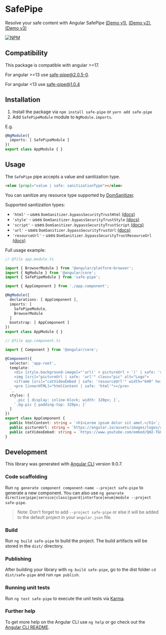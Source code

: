 # SafePipe

Resolve your safe content with Angular SafePipe [(Demo v1)](https://stackblitz.com/edit/safe-pipe-examples), [(Demo v2)](https://stackblitz.com/edit/safe-pipe-examples-v2), [(Demo v3)](https://stackblitz.com/edit/safe-pipe-examples-v3)

[![NPM](https://nodei.co/npm/safe-pipe.png?downloads=true)](https://nodei.co/npm/safe-pipe/)

## Compatibility

This package is compatible with angular >=17.

For angular >=13 use [safe-pipe@2.0.5-0](https://www.npmjs.com/package/safe-pipe/v/2.0.5-0).

For angular <13 use [safe-pipe@1.0.4](https://www.npmjs.com/package/safe-pipe/v/1.0.4)

## Installation

1. Install the package via `npm install safe-pipe` or `yarn add safe-pipe`
2. Add `SafePipeModule` module to `NgModule.imports`.

E.g.

```ts
@NgModule({
  imports: [ SafePipeModule ]
})
export class AppModule { }
```

## Usage

The `SafePipe` pipe accepts a value and sanitization type. 

```html
<elem [prop]="value | safe: sanitizationType"></elem>
```

You can sanitize any resource type supported by [DomSanitizer](https://angular.io/api/platform-browser/DomSanitizer).

Supported sanitization types:

- `'html'` - uses `DomSanitizer.bypassSecurityTrustHtml` [(docs)](https://angular.io/api/platform-browser/DomSanitizer#bypassSecurityTrustHtml)
- `'style'` - uses `DomSanitizer.bypassSecurityTrustStyle` [(docs)](https://angular.io/api/platform-browser/DomSanitizer#bypasssecuritytruststyle)
- `'script'` - uses `DomSanitizer.bypassSecurityTrustScript` [(docs)](https://angular.io/api/platform-browser/DomSanitizer#bypasssecuritytrustscript)
- `'url'` - uses `DomSanitizer.bypassSecurityTrustUrl` [(docs)](https://angular.io/api/platform-browser/DomSanitizer#bypasssecuritytrusturl)
- `'resourceUrl'` - uses `DomSanitizer.bypassSecurityTrustResourceUrl` [(docs)](https://angular.io/api/platform-browser/DomSanitizer#bypasssecuritytrustresourceurl)

Full usage example:

```ts
// @file app.module.ts

import { BrowserModule } from '@angular/platform-browser';
import { NgModule } from '@angular/core';
import { SafePipeModule } from 'safe-pipe';

import { AppComponent } from './app.component';

@NgModule({
  declarations: [ AppComponent ],
  imports: [
    SafePipeModule,
    BrowserModule
  ]
  bootstrap: [ AppComponent ]
})
export class AppModule { }

// @file app.component.ts

import { Component } from '@angular/core';

@Component({
  selector: 'app-root',
  template: `
    <div [style.background-image]="'url(' + pictureUrl + ')' | safe: 'style'" class="pic bg-pic"></div>
    <img [src]="pictureUrl | safe: 'url'" class="pic" alt="Logo">
    <iframe [src]="catVideoEmbed | safe: 'resourceUrl'" width="640" height="390"></iframe>
    <pre [innerHTML]="htmlContent | safe: 'html'"></pre>
  `,
  styles: [
    `.pic { display: inline-block; width: 320px; }`,
    `.bg-pic { padding-top: 320px; }`
  ]
})
export class AppComponent {
  public htmlContent: string = `<h1>Lorem ipsum dolor sit amet.</h1>`;
  public pictureUrl: string = `https://angular.io/assets/images/logos/angular/angular.svg`;
  public catVideoEmbed: string = `https://www.youtube.com/embed/QH2-TGUlwu4"`;
}
```

## Development

This library was generated with [Angular CLI](https://github.com/angular/angular-cli) version 9.0.7.

### Code scaffolding

Run `ng generate component component-name --project safe-pipe` to generate a new component. You can also use `ng generate directive|pipe|service|class|guard|interface|enum|module --project safe-pipe`.
> Note: Don't forget to add `--project safe-pipe` or else it will be added to the default project in your `angular.json` file. 

### Build

Run `ng build safe-pipe` to build the project. The build artifacts will be stored in the `dist/` directory.

### Publishing

After building your library with `ng build safe-pipe`, go to the dist folder `cd dist/safe-pipe` and run `npm publish`.

### Running unit tests

Run `ng test safe-pipe` to execute the unit tests via [Karma](https://karma-runner.github.io).

### Further help

To get more help on the Angular CLI use `ng help` or go check out the [Angular CLI README](https://github.com/angular/angular-cli/blob/master/README.md).
